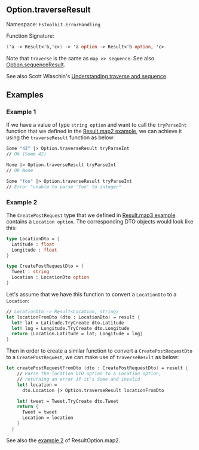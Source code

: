 ## Option.traverseResult

Namespace: `FsToolkit.ErrorHandling`

Function Signature:

```fsharp
('a -> Result<'b,'c>) -> 'a option -> Result<'b option, 'c>
```

Note that `traverse` is the same as `map >> sequence`. See also [Option.sequenceResult](sequenceResult.md).

See also Scott Wlaschin's [Understanding traverse and sequence](https://fsharpforfunandprofit.com/posts/elevated-world-4/).

## Examples

### Example 1

If we have a value of type `string option` and want to call the `tryParseInt` function that we defined in the [Result.map2 example](../result/map2.md#example-1), we can achieve it using the `traverseResult` function as below:

```fsharp
Some "42" |> Option.traverseResult tryParseInt
// Ok (Some 42)

None |> Option.traverseResult tryParseInt
// Ok None

Some "foo" |> Option.traverseResult tryParseInt
// Error "unable to parse 'foo' to integer"
```

### Example 2

The `CreatePostRequest` type that we defined in [Result.map3 example](../result/map3.md#createpostrequest) contains a `Location option`. The corresponding DTO objects would look like this:

```fsharp
type LocationDto = {
  Latitude : float
  Longitude : float
}

type CreatePostRequestDto = {
  Tweet : string
  Location : LocationDto option
}
```

Let's assume that we have this function to convert a `LocationDto` to a `Location`:

```fsharp
// LocationDto -> Result<Location, string>
let locationFromDto (dto : LocationDto) = result {
  let! lat = Latitude.TryCreate dto.Latitude
  let! lng = Longitude.TryCreate dto.Longitude
  return {Location.Latitude = lat; Longitude = lng}
}
```

Then in order to create a similar function to convert a `CreatePostRequestDto` to a `CreatePostRequest`, we can make use of `traverseResult` as below:

```fsharp
let createPostRequestFromDto (dto : CreatePostRequestDto) = result {
    // Parse the location DTO option to a Location option,
    // returning an error if it's Some and invalid
    let! location =
      dto.Location |> Option.traverseResult locationFromDto

    let! tweet = Tweet.TryCreate dto.Tweet
    return {
      Tweet = tweet
      Location = location
    }
  }
```

See also the [example 2](../resultOption/map2.md#example-2) of ResultOption.map2.
